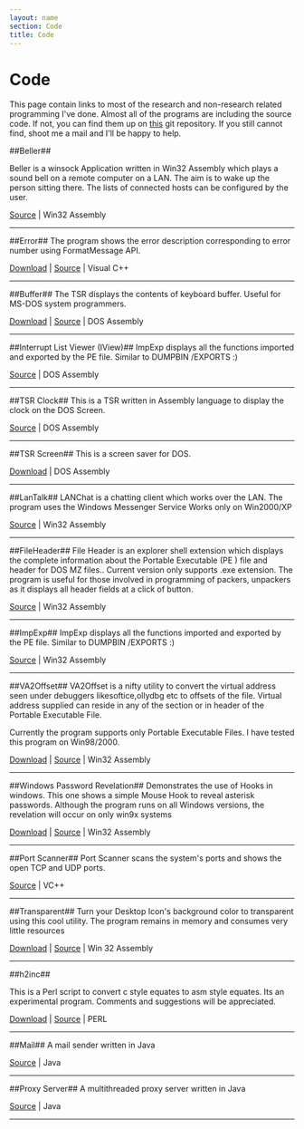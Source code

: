 ```yaml
---
layout: name
section: Code
title: Code
---
```



Code
====
This page  contain links to most of the research and non-research
related programming I've done. Almost all of the programs are including the source code. If not, you can find them up on [this](https://github.com/madhur/CollegeCode) git repository. If you still cannot find, shoot me a mail and I'll be happy to help.


##Beller##

Beller is a winsock Application written in Win32 Assembly which plays a sound bell on a remote computer on a LAN. 
The aim is to wake up the person sitting there. 
The lists of connected hosts can be configured by the user. 

[Source](https://github.com/madhur/CollegeCode/tree/master/winsock/bell) | Win32 Assembly

***

##Error##
The program shows the error description corresponding to error number using FormatMessage API. 

[Download](/files/files/error10.zip) | [Source](https://github.com/madhur/CollegeCode/tree/master/win32vc++/error) | Visual C++

***

##Buffer##
The TSR displays the contents of keyboard buffer. Useful for MS-DOS system programmers. 

[Download](/files/files/buffer10.zip) | [Source](https://github.com/madhur/CollegeCode/blob/master/Assembly/ass/BUFFER.ASM) | DOS Assembly

***

##Interrupt List Viewer (IView)##
ImpExp displays all the functions imported and exported by the PE file. 
Similar to DUMPBIN /EXPORTS :) 

[Source](https://github.com/madhur/CollegeCode/blob/master/Assembly/ass/IVIEW2.ASM) | DOS Assembly

***

##TSR Clock##
This is a TSR written in Assembly language to display the clock on the DOS Screen. 

[Source](https://github.com/madhur/CollegeCode/blob/master/Assembly/ass/SCREEN.ASM) | DOS Assembly

***

##TSR Screen##
This is a screen saver for DOS. 

[Download](/files/files/screen10.zip) | DOS Assembly

***

##LanTalk##
LANChat is a chatting client which works over the LAN. 
The program uses the Windows Messenger Service 
Works only on Win2000/XP 

[Source](https://github.com/madhur/CollegeCode/tree/master/winsock/netsend) | Win32 Assembly

***

##FileHeader##
File Header is an explorer shell extension which displays the complete information about the Portable Executable (PE ) file and header for DOS MZ files.. Current version only supports .exe extension. The program is useful for those involved in programming of packers, unpackers as it displays all header fields at a click of button.

[Source](hhttps://github.com/madhur/CollegeCode/tree/master/WIN32ASM/header) | Win32 Assembly

***

##ImpExp##
ImpExp displays all the functions imported and exported by the PE file. 
Similar to DUMPBIN /EXPORTS :) 

[Source](https://github.com/madhur/CollegeCode/tree/master/WIN32ASM/impexp) | Win32 Assembly

***

##VA2Offset##
VA2Offset is a nifty utility to convert the virtual address seen under debuggers likesoftice,ollydbg etc to offsets of the file. Virtual address supplied can reside in any of the section or in header of the Portable Executable File. 

Currently the program supports only Portable Executable Files. 
I have tested this program on Win98/2000. 

[Download](/files/files/vaoffset10.zip) | [Source](https://github.com/madhur/CollegeCode/tree/master/WIN32ASM/vaoffset) | Win32 Assembly

***

##Windows Password Revelation##
Demonstrates the use of Hooks in windows. This one shows a simple Mouse Hook to reveal asterisk passwords. 
Although the program runs on all Windows versions, the revelation will occur on only win9x systems 

[Download](/files/files/plite10.zip) | [Source](https://github.com/madhur/CollegeCode/tree/master/WIN32ASM/plite) | Win32 Assembly

***

##Port Scanner##
Port Scanner scans the system's ports and shows the open TCP and UDP ports. 

[Source](https://github.com/madhur/CollegeCode/tree/master/winsock/portscan) | VC++

***

##Transparent##
Turn your Desktop Icon's background color to transparent using this cool utility. 
The program remains in memory and consumes very little resources 

[Download](/files/files/TRANS10.ZIP) | [Source](https://github.com/madhur/CollegeCode/tree/master/WIN32ASM/transparent) | Win 32 Assembly

***

##h2inc##

This is a Perl script to convert c style equates to asm style equates.	Its an experimental program.
Comments and suggestions will be appreciated. 

[Download](/files/files/h2inc.pl) | [Source](https://github.com/madhur/CollegeCode/blob/master/PERL/h2inc.pl) | PERL

***

##Mail##
A mail sender written in Java

[Source](https://github.com/madhur/CollegeCode/tree/master/java1/smtp) | Java

***

##Proxy Server##
A multithreaded proxy server written in Java

[Source](https://github.com/madhur/CollegeCode/tree/master/java1/proxy) | Java

***



